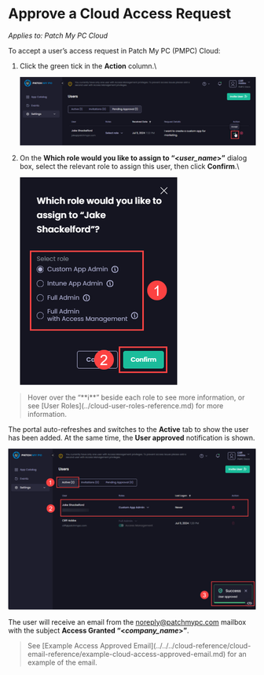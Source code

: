 # Approve a Cloud Access Request

_Applies to: Patch My PC Cloud_

To accept a user’s access request in Patch My PC (PMPC) Cloud:

1.  Click the green tick in the **Action** column.\


    ![Clicking the green tick in the "Action" column](/_images/image-(619).png "Clicking the green tick in the “Action” column")


2.  On the **Which role would you like to assign to “<**_**user\_name**_**>”** dialog box, select the relevant role to assign this user, then click **Confirm**.\


    !["Which role would you like to assign to" dialog box](/_images/image-(620).png "“Which role would you like to assign to” dialog box")

<blockquote class="wp-block-quote is-tip">
<p>Hover over the “**i**” beside each role to see more information, or see [User Roles](../cloud-user-roles-reference.md) for more information.</p>
</blockquote>

The portal auto-refreshes and switches to the **Active** tab to show the user has been added. At the same time, the **User approved** notification is shown.

![Portal auto-refreshing, switching to the "Active" tab and showing to show the user has been added, plus the "User approved" notification is shown.](/_images/image-(622).png "Portal auto-refreshing, switching to the &#x22;Active&#x22; tab and showing to show the user has been added, plus the &#x22;User approved&#x22; notification is shown.")

The user will receive an email from the [noreply@patchmypc.com](mailto:noreply@patchmypc.com) mailbox with the subject **Access Granted “<**_**company\_name**_**>”**.

<blockquote class="wp-block-quote is-note">
<p>See [Example Access Approved Email](../../../cloud-reference/cloud-email-reference/example-cloud-access-approved-email.md) for an example of the email.</p>
</blockquote>
